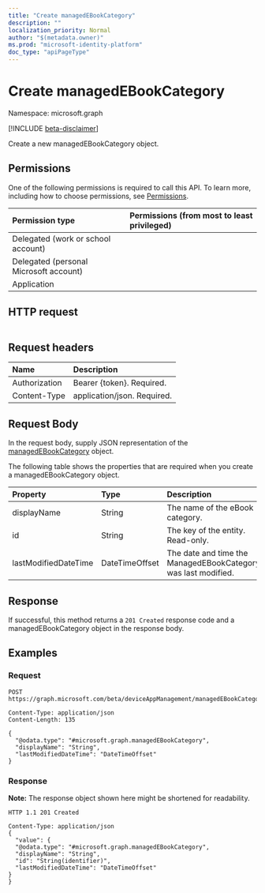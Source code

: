 ```yaml
---
title: "Create managedEBookCategory"
description: ""
localization_priority: Normal
author: "$(metadata.owner)"
ms.prod: "microsoft-identity-platform"
doc_type: "apiPageType"
---
```


# Create managedEBookCategory

Namespace: microsoft.graph

[!INCLUDE [beta-disclaimer](../../includes/beta-disclaimer.md)]

Create a new managedEBookCategory object.

## Permissions

One of the following permissions is required to call this API. To learn more, including how to choose permissions, see [Permissions](/graph/permissions-reference).

| Permission type                        | Permissions (from most to least privileged) |
| :------------------------------------- | :------------------------------------------ |
| Delegated (work or school account)     |                                             |
| Delegated (personal Microsoft account) |                                             |
| Application                            |                                             |

## HTTP request

<!-- {
  "blockType": "ignored"
}
-->

```http

```

## Request headers

| Name          | Description                 |
| :------------ | :-------------------------- |
| Authorization | Bearer {token}. Required.   |
| Content-Type  | application/json. Required. |

## Request Body

In the request body, supply JSON representation of the [managedEBookCategory](../resources/intune-managedebookcategory.md) object.

<!-- Actions and Functions -->

<!-- CRUD Methods -->

The following table shows the properties that are required when you create a managedEBookCategory object.

| Property             | Type           | Description                                                   |
| :------------------- | :------------- | :------------------------------------------------------------ |
| displayName          | String         | The name of the eBook category.                               |
| id                   | String         | The key of the entity. Read-only.                             |
| lastModifiedDateTime | DateTimeOffset | The date and time the ManagedEBookCategory was last modified. |

## Response

If successful, this method returns a `201 Created` response code and a managedEBookCategory object in the response body.

## Examples

### Request

<!-- {
  "blockType": "request",
  "name": "create_managedebookcategory"
}
-->

```http
POST https://graph.microsoft.com/beta/deviceAppManagement/managedEBookCategories/{id}

Content-Type: application/json
Content-Length: 135

{
  "@odata.type": "#microsoft.graph.managedEBookCategory",
  "displayName": "String",
  "lastModifiedDateTime": "DateTimeOffset"
}

```

### Response

**Note:** The response object shown here might be shortened for readability.

<!-- {
  "blockType": "response",
  "truncated": true,
  "@odata.type": "microsoft.management.services.api.managedEBookCategory"
}
-->

```http
HTTP 1.1 201 Created

Content-Type: application/json
{
  "value": {
  "@odata.type": "#microsoft.graph.managedEBookCategory",
  "displayName": "String",
  "id": "String(identifier)",
  "lastModifiedDateTime": "DateTimeOffset"
}
}

```
